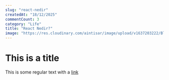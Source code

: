 ```yaml
---
slug: "react-nedir"
createdAt: "18/12/2025"
commentCount: 3
category: "Life"
title: "React Nedir?"
image: "https://res.cloudinary.com/aintisar/image/upload/v1637203222/Blog/1_hvff4g.jpg"
---
```


# This is a title

This is some regular text with a [link](https://youtube.com)
